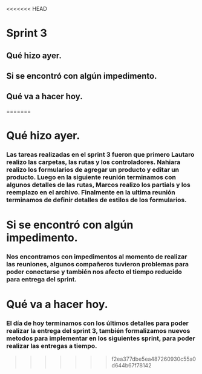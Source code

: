 <<<<<<< HEAD
<!-- ULTIMATUM -->
# Sprint 3

## Qué hizo ayer.

## Si se encontró con algún impedimento.

## Qué va a hacer hoy.
=======

# Qué hizo ayer.
### Las tareas realizadas en el sprint 3 fueron que primero Lautaro realizo las carpetas, las rutas y los controladores. Nahiara realizo los formularios de agregar un producto y editar un producto. Luego en la siguiente reunión terminamos con algunos detalles de las rutas, Marcos realizo los partials y los reemplazo en el archivo. Finalmente en la ultima reunión terminamos de definir detalles de estilos de los formularios.

# Si se encontró con algún impedimento.
### Nos encontramos con impedimentos al momento de realizar las reuniones, algunos compañeros tuvieron problemas para poder conectarse y también nos afecto el tiempo reducido para entrega del sprint. 

# Qué va a hacer hoy.
### El día de hoy terminamos con los últimos detalles para poder realizar la entrega del sprint 3, también formalizamos nuevos metodos para implementar en los siguientes sprint, para poder realizar las entregas a tiempo.
>>>>>>> f2ea377dbe5ea487260930c55a0d644b67f78142
